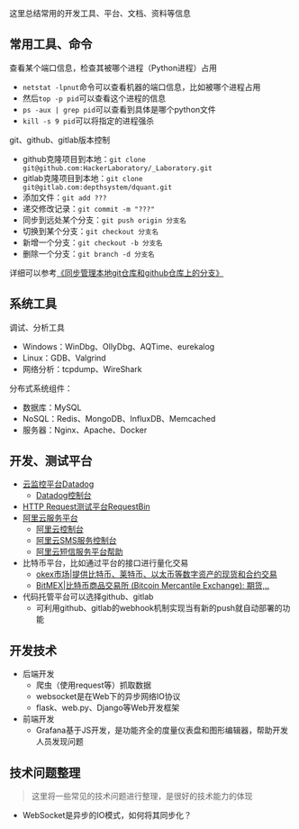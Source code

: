 这里总结常用的开发工具、平台、文档、资料等信息

## 常用工具、命令

查看某个端口信息，检查其被哪个进程（Python进程）占用

* `netstat -lpnut`命令可以查看机器的端口信息，比如被哪个进程占用
* 然后`top -p pid`可以查看这个进程的信息
* `ps -aux | grep pid`可以查看到具体是哪个python文件
* `kill -s 9 pid`可以将指定的进程强杀

git、github、gitlab版本控制

* github克隆项目到本地：`git clone git@github.com:HackerLaboratory/_Laboratory.git`
* gitlab克隆项目到本地：`git clone git@gitlab.com:depthsystem/dquant.git`
* 添加文件：`git add ???`
* 递交修改记录：`git commit -m "???"`
* 同步到远处某个分支：`git push origin 分支名`
* 切换到某个分支：`git checkout 分支名`
* 新增一个分支：`git checkout -b 分支名`
* 删除一个分支：`git branch -d 分支名`

详细可以参考[《同步管理本地git仓库和github仓库上的分支》](http://www.xumenger.com/git-github-20160804/)

## 系统工具

调试、分析工具

* Windows：WinDbg、OllyDbg、AQTime、eurekalog
* Linux：GDB、Valgrind
* 网络分析：tcpdump、WireShark

分布式系统组件：

* 数据库：MySQL
* NoSQL：Redis、MongoDB、InfluxDB、Memcached
* 服务器：Nginx、Apache、Docker

## 开发、测试平台

* [云监控平台Datadog](https://www.datadoghq.com/)
	* [Datadog控制台](https://app.datadoghq.com/)
* [HTTP Request测试平台RequestBin](https://requestb.in)
* [阿里云服务平台](https://help.aliyun.com/contact/school.htm?spm=5176.product44282.201511181.2.R7m4qU)
	* [阿里云控制台](https://home.console.aliyun.com/new)
	* [阿里云SMS服务控制台](https://dysms.console.aliyun.com/dysms.htm?spm=5176.8911205.101.190.3b317f17Nwli0I#/)
	* [阿里云短信服务平台帮助](https://help.aliyun.com/product/44282.html)
* 比特币平台，比如通过平台的接口进行量化交易
	* [okex市场|提供比特币、莱特币、以太币等数字资产的现货和合约交易](https://www.okex.com)
	* [BitMEX|比特币商品交易所 (Bitcoin Mercantile Exchange): 期货,..](https://www.bitmex.com)
* 代码托管平台可以选择github、gitlab
	* 可利用github、gitlab的webhook机制实现当有新的push就自动部署的功能

## 开发技术

* 后端开发
	* 爬虫（使用request等）抓取数据
	* websocket是在Web下的异步网络IO协议
	* flask、web.py、Django等Web开发框架
* 前端开发
	* Grafana基于JS开发，是功能齐全的度量仪表盘和图形编辑器，帮助开发人员发现问题

## 技术问题整理

>这里将一些常见的技术问题进行整理，是很好的技术能力的体现

* WebSocket是异步的IO模式，如何将其同步化？
